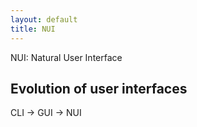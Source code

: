 ```yaml
---
layout: default
title: NUI
---
```

NUI: Natural User Interface

## Evolution of user interfaces
CLI -> GUI -> NUI

